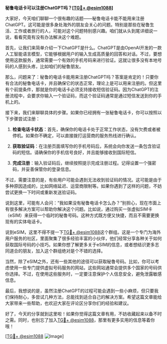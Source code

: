 **秘鲁电话卡可以注册ChatGPT吗？[[TG💪+ @esim1088](https://t.me/s/esim1088)]**

大家好，今天咱们聊聊一个很有趣的话题——秘鲁电话卡能不能用来注册ChatGPT。这可能是很多身处海外的朋友会关心的问题。特别是那些在秘鲁生活、工作或者旅行的人，可能对这个问题特别感兴趣。咱们就从头到尾详细说一说，看看究竟有没有办法解决这个难题。

首先，让我们来简单介绍一下ChatGPT是什么。ChatGPT是由OpenAI开发的一款人工智能语言模型，它能够根据用户的输入生成高质量的回答和对话。不过，要想使用这款服务，通常需要一个有效的手机号码来进行验证。这就让很多没有本地号码的人感到头疼，比如咱们的秘鲁朋友。

那么，问题来了：秘鲁的电话卡能用来注册ChatGPT吗？答案是肯定的！只要你有合法的秘鲁电话卡，并且确保它的状态正常，理论上是可以用来注册的。但这里有个前提条件，那就是你的电话卡必须支持接收短信验证码。因为ChatGPT的注册流程中，会要求你输入一个验证码，而这个验证码通常是通过短信发送到你的手机上的。

接下来，我们来聊聊具体的步骤。如果你已经拥有一张秘鲁电话卡，你可以按照以下步骤尝试注册：

1. **检查电话卡状态**：首先，确保你的电话卡处于正常工作状态，没有欠费或者被停机。如果你不确定，可以直接拨打运营商的服务热线进行确认。

2. **获取验证码**：在注册页面填写你的手机号码后，系统会向你发送一条包含验证码的短信。请确保你的手机信号良好，并且能够接收到国际短信。

3. **完成注册**：输入验证码后，继续按照提示完成注册过程。记得设置一个强密码，并妥善保管你的登录信息。

不过，需要注意的是，有些用户可能会遇到无法收到验证码的情况。这可能是由于多种原因造成的，比如网络延迟、运营商限制等。如果你遇到了这样的问题，不妨尝试更换一下时间或重新发送验证码。

说到这里，可能有人会问：“我如果没有秘鲁电话卡怎么办？”别担心，现在市面上有很多解决方案可以帮助你解决这个问题。比如说，通过购买一张虚拟SIM卡（eSIM）来获得一个临时的秘鲁号码。这种方式既方便又快捷，而且不需要更换现有的实体电话卡。

说到eSIM，这里不得不提一下[TG💪+ @esim1088](https://t.me/s/esim1088)这个群组。这是一个专门为海外用户服务的社区，里面聚集了很多经验丰富的小伙伴，他们经常分享各种关于如何获取国际号码的小技巧。如果你想了解更多关于eSIM的信息，或者想结识更多志同道合的朋友，加入这个群组绝对是个不错的选择。

当然，除了eSIM之外，还有一些其他的途径可以获取秘鲁号码。比如，你可以考虑使用一些专门提供虚拟号码服务的网站，这些网站通常会提供多个国家的号码供你选择。不过，在使用这些服务时，一定要注意保护个人信息安全，避免泄露敏感信息。

最后，我想说的是，虽然注册ChatGPT的过程可能会遇到一些小麻烦，但只要我们保持耐心，多尝试几种方法，总能找到适合自己的解决方案。希望这篇文章能给大家带来一些帮助，也欢迎大家在评论区分享你们的经验和建议。

好了，今天的分享就到这里啦！如果你觉得这篇文章有用，不妨收藏起来以备不时之需。同时，也别忘了加入[TG💪+ @esim1088](https://t.me/s/esim1088)，那里有更多实用的信息等着你哦！

[[TG💪+ @esim1088](https://t.me/s/esim1088) ![Image](https://i.postimg.cc/4NQfJmqS/Snipaste-2025-05-13-00-14-12.png)]